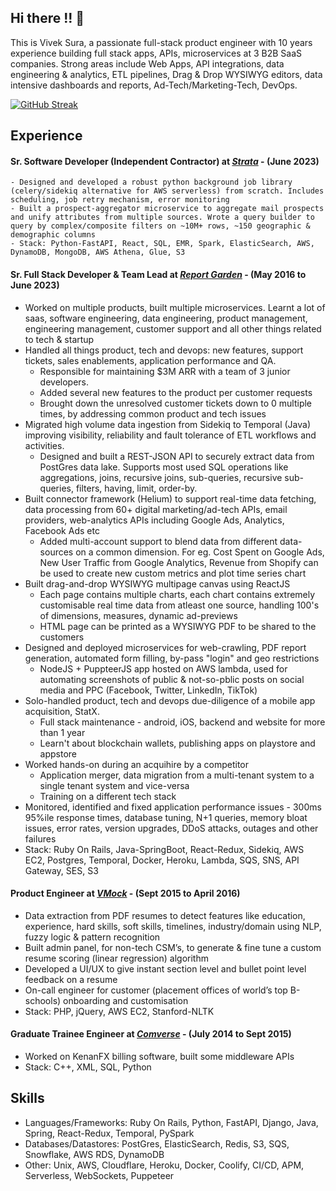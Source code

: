 ## Hi there !! 👋

This is Vivek Sura, a passionate full-stack product engineer with 10 years experience building full stack apps, APIs, microservices at 3 B2B SaaS companies. Strong areas include Web Apps, API integrations, data engineering & analytics, ETL pipelines, Drag & Drop WYSIWYG editors, data intensive dashboards and reports, Ad-Tech/Marketing-Tech, DevOps.  

[![GitHub Streak](https://streak-stats.demolab.com?user=viveksura&theme=catppuccin-macchiato&hide_border=true&date_format=j%20M%5B%20Y%5D)](https://git.io/streak-stats)


## Experience

#### Sr. Software Developer (Independent Contractor) at **_[Strata](https://gostrata.com/)_** - (June 2023)
    - Designed and developed a robust python background job library (celery/sidekiq alternative for AWS serverless) from scratch. Includes scheduling, job retry mechanism, error monitoring
    - Built a prospect-aggregator microservice to aggregate mail prospects and unify attributes from multiple sources. Wrote a query builder to query by complex/composite filters on ~10M+ rows, ~150 geographic & demographic columns
    - Stack: Python-FastAPI, React, SQL, EMR, Spark, ElasticSearch, AWS, DynamoDB, MongoDB, AWS Athena, Glue, S3

#### Sr. Full Stack Developer & Team Lead at **_[Report Garden](https://reportgarden.com/)_** - (May 2016 to June 2023)
  - Worked on multiple products, built multiple microservices. Learnt a lot of saas, software engineering, data engineering, product management, engineering management, customer support and all other things related to tech & startup
  - Handled all things product, tech and devops: new features, support tickets, sales enablements, application performance and QA.
      - Responsible for maintaining $3M ARR with a team of 3 junior developers.
      - Added several new features to the product per customer requests
      - Brought down the unresolved customer tickets down to 0 multiple times, by addressing common product and tech issues
  - Migrated high volume data ingestion from Sidekiq to Temporal (Java) improving visibility, reliability and fault tolerance of ETL workflows and activities.
    - Designed and built a REST-JSON API to securely extract data from PostGres data lake. Supports most used SQL operations like aggregations, joins, recursive joins, sub-queries, recursive sub-queries, filters, having, limit, order-by.
  - Built connector framework (Helium) to support real-time data fetching, data processing from 60+ digital marketing/ad-tech APIs, email providers, web-analytics APIs including Google Ads, Analytics, Facebook Ads etc
    - Added multi-account support to blend data from different data-sources on a common dimension. For eg. Cost Spent on Google Ads, New User Traffic from Google Analytics, Revenue from Shopify can be used to create new custom metrics and plot time series chart
  - Built drag-and-drop WYSIWYG multipage canvas using ReactJS
    - Each page contains multiple charts, each chart contains extremely customisable real time data from atleast one source, handling 100's of dimensions, measures, dynamic ad-previews
    - HTML page can be printed as a WYSIWYG PDF to be shared to the customers
  - Designed and deployed microservices for web-crawling, PDF report generation, automated form filling, by-pass "login" and geo restrictions
      - NodeJS + PuppteerJS app hosted on AWS lambda, used for automating screenshots of public & not-so-pblic posts on social media and PPC (Facebook, Twitter, LinkedIn, TikTok)
  - Solo-handled product, tech and devops due-diligence of a mobile app acquisition, StatX. 
      - Full stack maintenance - android, iOS, backend and website for more than 1 year
      - Learn't about blockchain wallets, publishing apps on playstore and appstore
  - Worked hands-on during an acquihire by a competitor
    - Application merger, data migration from a multi-tenant system to a single tenant system and vice-versa
    - Training on a different tech stack
  - Monitored, identified and fixed application performance issues - 300ms 95%ile response times, database tuning, N+1 queries, memory bloat issues, error rates, version upgrades, DDoS attacks, outages and other failures
  - Stack: Ruby On Rails, Java-SpringBoot, React-Redux, Sidekiq, AWS EC2, Postgres, Temporal, Docker, Heroku, Lambda, SQS, SNS, API Gateway, SES, S3 

#### Product Engineer at **_[VMock](https://vmock.com/)_** - (Sept 2015 to April 2016)
  - Data extraction from PDF resumes to detect features like education, experience, hard skills, soft skills, timelines, industry/domain using NLP, fuzzy logic & pattern recognition
  - Built admin panel, for non-tech CSM’s, to generate & fine tune a custom resume scoring (linear regression) algorithm
  - Developed a UI/UX to give instant section level and bullet point level feedback on a resume
  - On-call engineer for customer (placement offices of world’s top B-schools) onboarding and customisation
  - Stack: PHP, jQuery, AWS EC2, Stanford-NLTK
 
#### Graduate Trainee Engineer at **_[Comverse](https://comverse.com/)_** - (July 2014 to Sept 2015)
  - Worked on KenanFX billing software, built some middleware APIs
  - Stack: C++, XML, SQL, Python
 
## Skills
  - Languages/Frameworks: Ruby On Rails, Python, FastAPI, Django, Java, Spring,  React-Redux, Temporal, PySpark
  - Databases/Datastores: PostGres, ElasticSearch, Redis, S3, SQS, Snowflake, AWS RDS, DynamoDB
  - Other: Unix, AWS, Cloudflare, Heroku, Docker, Coolify, CI/CD, APM, Serverless, WebSockets, Puppeteer
